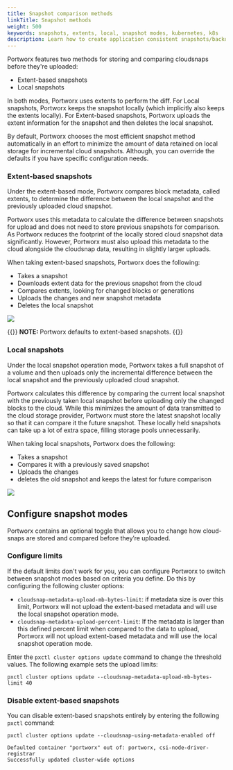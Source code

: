 ```yaml
---
title: Snapshot comparison methods
linkTitle: Snapshot methods
weight: 500
keywords: snapshots, extents, local, snapshot modes, kubernetes, k8s
description: Learn how to create application consistent snapshots/backups and restore them.
---
```


Portworx features two methods for storing and comparing cloudsnaps before they're uploaded:

* Extent-based snapshots
* Local snapshots

In both modes, Portworx uses extents to perform the diff. For Local snapshots, Portworx keeps the snapshot locally (which implicitly also keeps the extents locally). For Extent-based snapshots, Portworx uploads the extent information for the snapshot and then deletes the local snapshot.

By default, Portworx chooses the most efficient snapshot method automatically in an effort to minimize the amount of data retained on local storage for incremental cloud snapshots. Although, you can override the defaults if you have specific configuration needs. 

### Extent-based snapshots

Under the extent-based mode, Portworx compares block metadata, called extents, to determine the difference between the local snapshot and the previously uploaded cloud snapshot. 

Portworx uses this metadata to calculate the difference between snapshots for upload and does not need to store previous snapshots for comparison. As Portworx reduces the footprint of the locally stored cloud snapshot data significantly. However, Portworx must also upload this metadata to the cloud alongside the cloudsnap data, resulting in slightly larger uploads. 

When taking extent-based snapshots, Portworx does the following:

* Takes a snapshot
* Downloads extent data for the previous snapshot from the cloud
* Compares extents, looking for changed blocks or generations
* Uploads the changes and new snapshot metadata
* Deletes the local snapshot

![](/img/extentSnaps.png)

{{<info>}}
**NOTE:** Portworx defaults to extent-based snapshots.
{{</info>}}

### Local snapshots

Under the local snapshot operation mode, Portworx takes a full snapshot of a volume and then uploads only the incremental difference between the local snapshot and the previously uploaded cloud snapshot. 

Portworx calculates this difference by comparing the current local snapshot with the previously taken local snapshot before uploading only the changed blocks to the cloud. While this minimizes the amount of data transmitted to the cloud storage provider, Portworx must store the latest snapshot locally so that it can compare it the future snapshot. These locally held snapshots can take up a lot of extra space, filling storage pools unnecessarily. 

When taking local snapshots, Portworx does the following:

* Takes a snapshot
* Compares it with a previously saved snapshot
* Uploads the changes
* deletes the old snapshot and keeps the latest for future comparison

![](/img/extentSnapsLocal.png)

## Configure snapshot modes

<!-- Not sure if we want to expose this level of detail to the user. -->

Portworx contains an optional toggle that allows you to change how cloud-snaps are stored and compared before they’re uploaded.

### Configure limits

If the default limits don't work for you, you can configure Portworx to switch between snapshot modes based on criteria you define. Do this by configuring the following cluster options:

* `cloudsnap-metadata-upload-mb-bytes-limit`: if metadata size is over this limit, Portworx will not upload the extent-based metadata and will use the local snapshot operation mode.
* `cloudsnap-metadata-upload-percent-limit`: If the metadata is larger than this defined percent limit when compared to the data to upload, Portworx will not upload extent-based metadata and will use the local snapshot operation mode. 

Enter the `pxctl cluster options update` command to change the threshold values. The following example sets the upload limits:

```text
pxctl cluster options update --cloudsnap-metadata-upload-mb-bytes-limit 40
```

### Disable extent-based snapshots

You can disable extent-based snapshots entirely by entering the following `pxctl` command:

```text
pxctl cluster options update --cloudsnap-using-metadata-enabled off
```
```output
Defaulted container "portworx" out of: portworx, csi-node-driver-registrar
Successfully updated cluster-wide options
```
